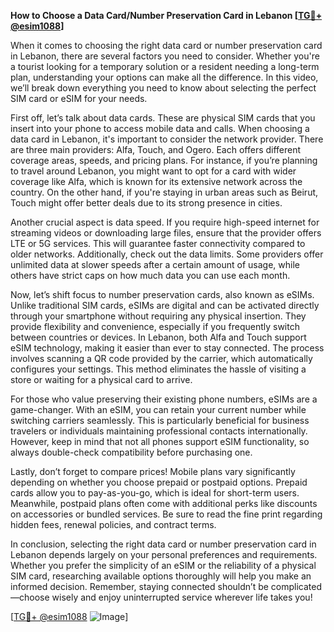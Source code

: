 **How to Choose a Data Card/Number Preservation Card in Lebanon [[TG💪+ @esim1088](https://t.me/s/esim1088)]**

When it comes to choosing the right data card or number preservation card in Lebanon, there are several factors you need to consider. Whether you're a tourist looking for a temporary solution or a resident needing a long-term plan, understanding your options can make all the difference. In this video, we’ll break down everything you need to know about selecting the perfect SIM card or eSIM for your needs.

First off, let’s talk about data cards. These are physical SIM cards that you insert into your phone to access mobile data and calls. When choosing a data card in Lebanon, it's important to consider the network provider. There are three main providers: Alfa, Touch, and Ogero. Each offers different coverage areas, speeds, and pricing plans. For instance, if you’re planning to travel around Lebanon, you might want to opt for a card with wider coverage like Alfa, which is known for its extensive network across the country. On the other hand, if you're staying in urban areas such as Beirut, Touch might offer better deals due to its strong presence in cities.

Another crucial aspect is data speed. If you require high-speed internet for streaming videos or downloading large files, ensure that the provider offers LTE or 5G services. This will guarantee faster connectivity compared to older networks. Additionally, check out the data limits. Some providers offer unlimited data at slower speeds after a certain amount of usage, while others have strict caps on how much data you can use each month.

Now, let’s shift focus to number preservation cards, also known as eSIMs. Unlike traditional SIM cards, eSIMs are digital and can be activated directly through your smartphone without requiring any physical insertion. They provide flexibility and convenience, especially if you frequently switch between countries or devices. In Lebanon, both Alfa and Touch support eSIM technology, making it easier than ever to stay connected. The process involves scanning a QR code provided by the carrier, which automatically configures your settings. This method eliminates the hassle of visiting a store or waiting for a physical card to arrive.

For those who value preserving their existing phone numbers, eSIMs are a game-changer. With an eSIM, you can retain your current number while switching carriers seamlessly. This is particularly beneficial for business travelers or individuals maintaining professional contacts internationally. However, keep in mind that not all phones support eSIM functionality, so always double-check compatibility before purchasing one.

Lastly, don’t forget to compare prices! Mobile plans vary significantly depending on whether you choose prepaid or postpaid options. Prepaid cards allow you to pay-as-you-go, which is ideal for short-term users. Meanwhile, postpaid plans often come with additional perks like discounts on accessories or bundled services. Be sure to read the fine print regarding hidden fees, renewal policies, and contract terms.

In conclusion, selecting the right data card or number preservation card in Lebanon depends largely on your personal preferences and requirements. Whether you prefer the simplicity of an eSIM or the reliability of a physical SIM card, researching available options thoroughly will help you make an informed decision. Remember, staying connected shouldn’t be complicated—choose wisely and enjoy uninterrupted service wherever life takes you!

[[TG💪+ @esim1088](https://t.me/s/esim1088) ![Image](https://i.postimg.cc/Y0z9fWf4/image.png)]